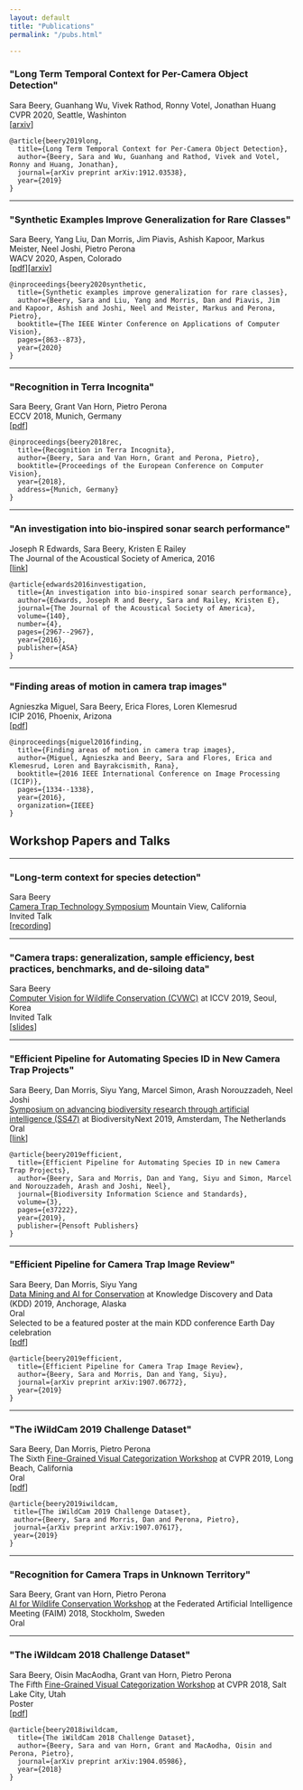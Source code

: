 ```yaml
---
layout: default
title: "Publications"
permalink: "/pubs.html"

---
```


### "Long Term Temporal Context for Per-Camera Object Detection"
Sara Beery, Guanhang Wu, Vivek Rathod, Ronny Votel, Jonathan Huang  
CVPR 2020, Seattle, Washinton  
[[arxiv](https://arxiv.org/abs/1912.03538)]
```
@article{beery2019long,
  title={Long Term Temporal Context for Per-Camera Object Detection},
  author={Beery, Sara and Wu, Guanhang and Rathod, Vivek and Votel, Ronny and Huang, Jonathan},
  journal={arXiv preprint arXiv:1912.03538},
  year={2019}
}
```

---

### "Synthetic Examples Improve Generalization for Rare Classes"
Sara Beery, Yang Liu, Dan Morris, Jim Piavis, Ashish Kapoor, Markus Meister, Neel Joshi, Pietro Perona  
WACV 2020, Aspen, Colorado  
[[pdf](/assets/papers/synthetic_examples_improve.pdf)][[arxiv](https://arxiv.org/abs/1904.05916)]
```
@inproceedings{beery2020synthetic,
  title={Synthetic examples improve generalization for rare classes},
  author={Beery, Sara and Liu, Yang and Morris, Dan and Piavis, Jim and Kapoor, Ashish and Joshi, Neel and Meister, Markus and Perona, Pietro},
  booktitle={The IEEE Winter Conference on Applications of Computer Vision},
  pages={863--873},
  year={2020}
}
```

---

### "Recognition in Terra Incognita"
Sara Beery, Grant Van Horn, Pietro Perona  
ECCV 2018, Munich, Germany  
[[pdf](/assets/papers/recognition-terra-incognita.pdf)]
```
@inproceedings{beery2018rec,
  title={Recognition in Terra Incognita},
  author={Beery, Sara and Van Horn, Grant and Perona, Pietro},
  booktitle={Proceedings of the European Conference on Computer Vision},
  year={2018},
  address={Munich, Germany}
}
```
  
  
---
### "An investigation into bio-inspired sonar search performance"
Joseph R Edwards, Sara Beery, Kristen E Railey  
The Journal of the Acoustical Society of America, 2016  
[[link](https://asa.scitation.org/doi/abs/10.1121/1.4969180)]
```
@article{edwards2016investigation,
  title={An investigation into bio-inspired sonar search performance},
  author={Edwards, Joseph R and Beery, Sara and Railey, Kristen E},
  journal={The Journal of the Acoustical Society of America},
  volume={140},
  number={4},
  pages={2967--2967},
  year={2016},
  publisher={ASA}
}
```
  
  
---
### "Finding areas of motion in camera trap images"
Agnieszka Miguel, Sara Beery, Erica Flores, Loren Klemesrud  
ICIP 2016, Phoenix, Arizona  
[[pdf](/assets/papers/finding_areas_of_motion.pdf)]
```
@inproceedings{miguel2016finding,
  title={Finding areas of motion in camera trap images},
  author={Miguel, Agnieszka and Beery, Sara and Flores, Erica and Klemesrud, Loren and Bayrakcismith, Rana},
  booktitle={2016 IEEE International Conference on Image Processing (ICIP)},
  pages={1334--1338},
  year={2016},
  organization={IEEE}
}
```
  
  
## Workshop Papers and Talks

---
### "Long-term context for species detection"
Sara Beery  
[Camera Trap Technology Symposium](https://ecodatamanagement.com/symposium/) Mountain View, California   
Invited Talk  
[[recording](https://www.youtube.com/watch?v=idhUGrkNfoc)] 


---
### "Camera traps: generalization, sample efficiency, best practices, benchmarks, and de-siloing data"
Sara Beery  
[Computer Vision for Wildlife Conservation (CVWC)](https://cvwc2019.github.io/program.html) at ICCV 2019, Seoul, Korea   
Invited Talk  
[[slides](https://cvwc2019.github.io/talk/Sara_CVWC.pdf)]  

---
### "Efficient Pipeline for Automating Species ID in New Camera Trap Projects"
Sara Beery, Dan Morris, Siyu Yang, Marcel Simon, Arash Norouzzadeh, Neel Joshi  
[Symposium on advancing biodiversity research through artificial intelligence (SS47)](https://biodiversitynext.org/list-of-symposia-and-workshops/) at BiodiversityNext 2019, Amsterdam, The Netherlands  
Oral    
[[link](https://biss.pensoft.net/article/37222)]  
```
@article{beery2019efficient,
  title={Efficient Pipeline for Automating Species ID in new Camera Trap Projects},
  author={Beery, Sara and Morris, Dan and Yang, Siyu and Simon, Marcel and Norouzzadeh, Arash and Joshi, Neel},
  journal={Biodiversity Information Science and Standards},
  volume={3},
  pages={e37222},
  year={2019},
  publisher={Pensoft Publishers}
}
```

---
### "Efficient Pipeline for Camera Trap Image Review"
Sara Beery, Dan Morris, Siyu Yang  
[Data Mining and AI for Conservation](https://sites.google.com/corp/usc.edu/kdd19-dmaic-workshop) at Knowledge Discovery and Data (KDD) 2019, Anchorage, Alaska  
Oral  
Selected to be a featured poster at the main KDD conference Earth Day celebration  
[[pdf](/assets/papers/EfficientPipeline.pdf)]  
```
@article{beery2019efficient,
  title={Efficient Pipeline for Camera Trap Image Review},
  author={Beery, Sara and Morris, Dan and Yang, Siyu},
  journal={arXiv preprint arXiv:1907.06772},
  year={2019}
}
```

---
### "The iWildCam 2019 Challenge Dataset"
Sara Beery, Dan Morris, Pietro Perona  
The Sixth [Fine-Grained Visual Categorization Workshop](https://sites.google.com/corp/usc.edu/kdd19-dmaic-workshop) at CVPR 2019, Long Beach, California  
Oral   
[[pdf](/assets/papers/iWildCam2019.pdf)]  
```
@article{beery2019iwildcam,
 title={The iWildCam 2019 Challenge Dataset},
 author={Beery, Sara and Morris, Dan and Perona, Pietro},
 journal={arXiv preprint arXiv:1907.07617},
 year={2019}
}
```

---
### "Recognition for Camera Traps in Unknown Territory"
Sara Beery, Grant van Horn, Pietro Perona  
[AI for Wildlife Conservation Workshop](https://sites.google.com/a/usc.edu/aiwc/accepted-papers) at the Federated Artificial Intelligence Meeting (FAIM) 2018, Stockholm, Sweden    
Oral  
  

---
### "The iWildcam 2018 Challenge Dataset"
Sara Beery, Oisin MacAodha, Grant van Horn, Pietro Perona  
The Fifth [Fine-Grained Visual Categorization Workshop](https://sites.google.com/view/fgvc5/program) at CVPR 2018, Salt Lake City, Utah    
Poster    
[[pdf](/assets/papers/iWildCam2018.pdf)]
```
@article{beery2018iwildcam,
  title={The iWildCam 2018 Challenge Dataset},
  author={Beery, Sara and van Horn, Grant and MacAodha, Oisin and Perona, Pietro},
  journal={arXiv preprint arXiv:1904.05986},
  year={2018}
}
```

